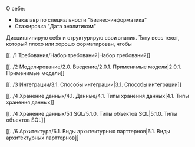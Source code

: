 
О себе:
- Бакалавр по специальности "Бизнес-информатика"
- Стажировка "Дата аналитиком"


Дисциплинирую себя и структурирую свои знания. Тяну весь текст, который плохо или хорошо форматирован, чтобы 


[[../1 Требования/Набор требований|Набор требований]]

[[../2 Моделирование/2.0. Введение/2.0.1. Применимые модели|2.0.1. Применимые модели]]

[[../3 Интеграции/3.1. Способы интеграции|3.1. Способы интеграции]]

[[../4 Хранение данных/4.1. Данные/4.1. Типы хранения данных|4.1. Типы хранения данных]]

[[../4 Хранение данных/5.1 SQL/5.1.0. Типы объектов SQL|5.1.0. Типы объектов SQL]]

[[../6 Архитектура/6.1. Виды архитектурных парттернов|6.1. Виды архитектурных парттернов]]